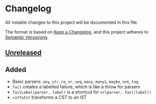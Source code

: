 # Changelog

All notable changes to this project will be documented in this file.

The format is based on [Keep a Changelog](https://keepachangelog.com/en/1.0.0/),
and this project adheres to [Semantic Versioning](https://semver.org/spec/v2.0.0.html).

## [Unreleased]

## Added

- Basic parsers: `any`, `str`, `re`, `or`, `seq`, `many`, `many1`, `maybe`,
  `not`, `tag`
- `fail` creates a labelled failure, which is like a throw for parsers
- `failLabel(parser, label)` is a shortcut for `or(parser, fail(label))`
- `cstToIst` transforms a CST to an IST

[unreleased]: https://github.com/unleashy/vahv/compare/v0.1.0...HEAD
